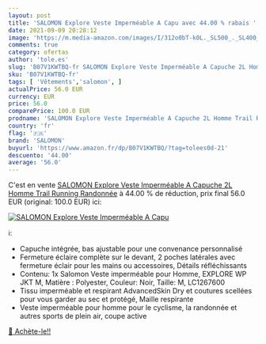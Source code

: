```yaml
---
layout: post
title: 'SALOMON Explore Veste Imperméable A Capu avec 44.00 % rabais '
date: 2021-09-09 20:28:12
image: 'https://m.media-amazon.com/images/I/312o0bT-k0L._SL500_._SL400_.jpg'
comments: true
category: ofertas
author: 'tole.es'
slug: 'B07V1KWTBQ-fr SALOMON Explore Veste Imperméable A Capuche 2L Homme Trail...'
sku: 'B07V1KWTBQ-fr'
tags: [ 'Vêtements','salomon', ]
actualPrice: 56.0 EUR
currency: EUR
price: 56.0
comparePrice: 100.0 EUR
prodname: 'SALOMON Explore Veste Imperméable A Capuche 2L Homme Trail Running Randonnée'
country: 'fr'
flag: '🇫🇷'
brand: 'SALOMON'
buyurl: 'https://www.amazon.fr/dp/B07V1KWTBQ/?tag=tolees0d-21'
descuento: '44.00'
average: '56.0'
---
```


C'est en vente [SALOMON Explore Veste Imperméable A Capuche 2L Homme Trail Running Randonnée](https://www.amazon.fr/dp/B07V1KWTBQ/?tag=tolees0d-21)  à  44.00 % de réduction, prix final  56.0 EUR (original: 100.0 EUR) ici:

[![SALOMON Explore Veste Imperméable A Capu](https://m.media-amazon.com/images/I/312o0bT-k0L._SL500_._SL400_.jpg)](https://www.amazon.fr/dp/B07V1KWTBQ/?tag=tolees0d-21)

ℹ️:

- Capuche intégrée, bas ajustable pour une convenance personnalisé
- Fermeture éclaire complète sur le devant, 2 poches latérales avec fermeture éclair pour les mains ou accessoires, Détails réfléchissants
- Contenu: 1x Salomon Veste imperméable pour Homme, EXPLORE WP JKT M, Matière : Polyester, Couleur: Noir, Taille: M, LC1267600
- Tissu imperméable et respirant AdvancedSkin Dry et coutures scellées pour vous garder au sec et protégé, Maille respirante
- Veste imperméable pour homme pour le cyclisme, la randonnée et autres sports de plein air, coupe active

[🛒 Achète-le!!](https://www.amazon.fr/dp/B07V1KWTBQ/?tag=tolees0d-21)
